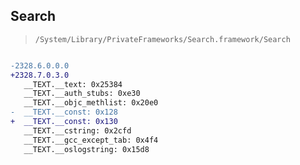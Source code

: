 ## Search

> `/System/Library/PrivateFrameworks/Search.framework/Search`

```diff

-2328.6.0.0.0
+2328.7.0.3.0
   __TEXT.__text: 0x25384
   __TEXT.__auth_stubs: 0xe30
   __TEXT.__objc_methlist: 0x20e0
-  __TEXT.__const: 0x128
+  __TEXT.__const: 0x130
   __TEXT.__cstring: 0x2cfd
   __TEXT.__gcc_except_tab: 0x4f4
   __TEXT.__oslogstring: 0x15d8

```
